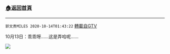 ﻿###  [:house:返回首頁](https://github.com/ourhimalayas/txt)
---

`郭文贵MILES 2020-10-14T01:43:22` [轉載自GTV](https://gtv.org/web/#/UserInfo/5e596957357cc612d35a8044)

10月13日：乖乖呀……这是弄哈呢……

[![](https://filegroup.gtv.org/cdn-cgi/image/width=600/https://filegroup.gtv.org/group4/default/20201014/01/43/0/4200cd8ce41272d6e43507254afb0748)](https://filegroup.gtv.org/group4/default/20201014/01/43/0/405e283349b6a7778ba9dedd926e51ee.MOV)